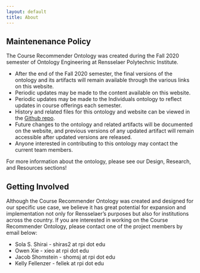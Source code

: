 ```yaml
---
layout: default
title: About
---
```


## Maintenenance Policy

The Course Recommender Ontology was created during the Fall 2020 semester of Ontology Engineering at Rensselaer Polytechnic Institute.

- After the end of the Fall 2020 semester, the final versions of the ontology and its artifacts will remain available
through the various links on this website.
- Periodic updates may be made to the content available on this website.
- Periodic updates may be made to the Individuals ontology to reflect updates in course offerings each semester.
- History and related files for this ontology and website can be viewed in the [Github repo](https://github.com/tetherless-world/ontology-engineering/).
- Future changes to the ontology and related artifacts will be documented on the website, and previous versions of
 any updated artifact will remain accessible after updated versions are released. 
- Anyone interested in contributing to this ontology may contact the current team members.

For more information about the ontology, please see our Design, Research, and Resources sections!

## Getting Involved

Although the Course Recommender Ontology was created and designed for our specific use case, we believe it has great 
potential for expansion and implementation not only for Rensselaer’s purposes but also for institutions across the
country. If you are interested in working on the Course Recommender Ontology, please contact one of the project 
members by email below:

- Sola S. Shirai - shiras2 at rpi dot edu
- Owen Xie  - xieo at rpi dot edu
- Jacob Shomstein - shomsj at rpi dot edu
- Kelly Fellenzer - fellek at rpi dot edu
